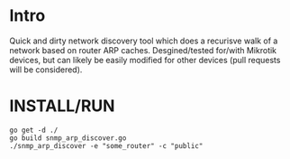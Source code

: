 # Intro

Quick and dirty network discovery tool which does a recurisve walk of a network based on router ARP caches. Desgined/tested for/with Mikrotik devices, but can likely be easily modified for other devices (pull requests will be considered). 

# INSTALL/RUN

    go get -d ./
    go build snmp_arp_discover.go
    ./snmp_arp_discover -e "some_router" -c "public"